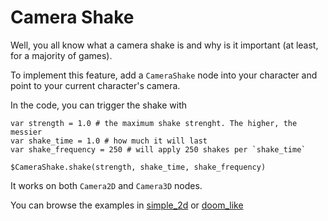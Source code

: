 Camera Shake
============

Well, you all know what a camera shake is and why is it important (at least, for a majority of games).

To implement this feature, add a `CameraShake` node into your character and point to your current character's camera.

In the code, you can trigger the shake with

```gdscript
var strength = 1.0 # the maximum shake strenght. The higher, the messier
var shake_time = 1.0 # how much it will last
var shake_frequency = 250 # will apply 250 shakes per `shake_time`

$CameraShake.shake(strength, shake_time, shake_frequency)
```

It works on both `Camera2D` and `Camera3D` nodes.

You can browse the examples in [simple_2d](https://github.com/OctoD/godot-gameplay-attributes/blob/b376e4bed656bea643ac04e2d9e0f4098febfed4/examples/simple_2d_platformer/player/player.gd) or [doom_like](https://github.com/OctoD/godot-gameplay-attributes/blob/a51cdb77d8f6f58f7239f3cf952dc170a367e136/examples/doom_like_fps/player/Player.gd)

